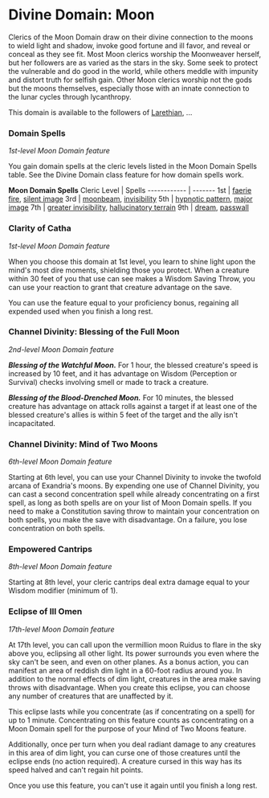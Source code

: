 # Divine Domain: Moon
Clerics of the Moon Domain draw on their divine connection to the moons to wield light and shadow, invoke good fortune and ill favor, and reveal or conceal as they see fit. Most Moon clerics worship the Moonweaver herself, but her followers are as varied as the stars in the sky. Some seek to protect the vulnerable and do good in the world, while others meddle with impunity and distort truth for selfish gain. Other Moon clerics worship not the gods but the moons themselves, especially those with an innate connection to the lunar cycles through lycanthropy.

This domain is available to the followers of [Larethian](../../Religions/Pantheon/Larethian.md), ...

### Domain Spells
*1st-level Moon Domain feature*

You gain domain spells at the cleric levels listed in the Moon Domain Spells table. See the Divine Domain class feature for how domain spells work.

**Moon Domain Spells**
Cleric Level | Spells
------------ | -------
1st | [faerie fire](../../Magic/Spells/faerie-fire.md), [silent image](../../Magic/Spells/silent-image.md)
3rd | [moonbeam](../../Magic/Spells/moonbeam.md), [invisibility](../../Magic/Spells/invisibility.md)
5th | [hypnotic pattern](../../Magic/Spells/hypnotic-pattern.md), [major image](../../Magic/Spells/major-image.md)
7th | [greater invisibility](../../Magic/Spells/greater-invisibility.md), [hallucinatory terrain](../../Magic/Spells/hallucinatory-terrain.md)
9th | [dream](../../Magic/Spells/dream.md), [passwall](../../Magic/Spells/passwall.md)

### Clarity of Catha
*1st-level Moon Domain feature*

When you choose this domain at 1st level, you learn to shine light upon the mind's most dire moments, shielding those you protect. When a creature within 30 feet of you that use can see makes a Wisdom Saving Throw, you can use your reaction to grant that creature advantage on the save.

You can use the feature equal to your proficiency bonus, regaining all expended used when you finish a long rest.

### Channel Divinity: Blessing of the Full Moon
*2nd-level Moon Domain feature*

***Blessing of the Watchful Moon.*** For 1 hour, the blessed creature's speed is increased by 10 feet, and it has advantage on Wisdom (Perception or Survival) checks involving smell or made to track a creature.

***Blessing of the Blood-Drenched Moon.*** For 10 minutes, the blessed creature has advantage on attack rolls against a target if at least one of the blessed creature's allies is within 5 feet of the target and the ally isn't incapacitated. 

### Channel Divinity: Mind of Two Moons
*6th-level Moon Domain feature*

Starting at 6th level, you can use your Channel Divinity to invoke the twofold arcana of Exandria's moons. By expending one use of Channel Divinity, you can cast a second concentration spell while already concentrating on a first spell, as long as both spells are on your list of Moon Domain spells. If you need to make a Constitution saving throw to maintain your concentration on both spells, you make the save with disadvantage. On a failure, you lose concentration on both spells.

### Empowered Cantrips
*8th-level Moon Domain feature*

Starting at 8th level, your cleric cantrips deal extra damage equal to your Wisdom modifier (minimum of 1).

### Eclipse of Ill Omen
*17th-level Moon Domain feature*

At 17th level, you can call upon the vermillion moon Ruidus to flare in the sky above you, eclipsing all other light. Its power surrounds you even where the sky can't be seen, and even on other planes. As a bonus action, you can manifest an area of reddish dim light in a 60-foot radius around you. In addition to the normal effects of dim light, creatures in the area make saving throws with disadvantage. When you create this eclipse, you can choose any number of creatures that are unaffected by it.

This eclipse lasts while you concentrate (as if concentrating on a spell) for up to 1 minute. Concentrating on this feature counts as concentrating on a Moon Domain spell for the purpose of your Mind of Two Moons feature.

Additionally, once per turn when you deal radiant damage to any creatures in this area of dim light, you can curse one of those creatures until the eclipse ends (no action required). A creature cursed in this way has its speed halved and can't regain hit points. 

Once you use this feature, you can't use it again until you finish a long rest.
